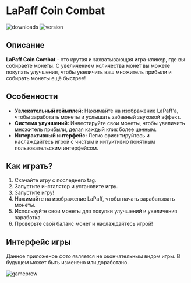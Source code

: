 # LaPaff Coin Combat
![downloads](https://img.shields.io/github/downloads/YT-Narin/LapaffCoinCombat/total?logo=github&style=for-the-badge)
![version](https://img.shields.io/github/v/release/YT-Narin/LapaffCoinCombat?include_prereleases&logo=github&style=for-the-badge)
## Описание
**LaPaff Coin Combat** - это крутая и захватывающая игра-кликер, где вы собираете монеты. С увеличением количества монет вы можете покупать улучшения, чтобы увеличить ваш множитель прибыли и собирать монеты ещё быстрее!

## Особенности
- **Увлекательный геймплей:** Нажимайте на изображение LaPaff'a, чтобы заработать монеты и услышать забавный звуковой эффект.
- **Система улучшений:** Инвестируйте свои монеты, чтобы увеличить множитель прибыли, делая каждый клик более ценным.
- **Интерактивный интерфейс:** Легко ориентируйтесь и наслаждайтесь игрой с чистым и интуитивно понятным пользовательским интерфейсом.

## Как играть?
1. Скачайте игру с последнего tag.
2. Запустите инсталятор и установите игру.
3. Запустите игру!
4. Нажимайте на изображение LaPaff, чтобы начать зарабатывать монеты.
5. Используйте свои монеты для покупки улучшений и увеличения заработка.
6. Проверьте свой баланс монет и наслаждайтесь игрой!

## Интерфейс игры
Данное приложеное фото является не окончательным видом игры. В будущем может быть изменено или доработано.

![gameprew](https://media.discordapp.net/attachments/639792159469469698/1255779671027617834/image.png?ex=667e5f74&is=667d0df4&hm=dec8bf14b5154033dcb34f09c74c444af5877a1e88d53ff38152817099f07f9d&=&format=webp&quality=lossless&width=337&height=350)
